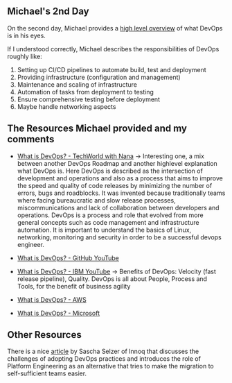 ## Michael's 2nd Day

On the second day, Michael provides a [high level overview](https://www.90daysofdevops.com/2022/day02/) of what DevOps is in his eyes.

If I understood correctly, Michael describes the responsibilities of DevOps roughly like:

1. Setting up CI/CD pipelines to automate build, test and deployment
2. Providing infrastructure (configuration and management)
3. Maintenance and scaling of infrastructure
4. Automation of tasks from deployment to testing
5. Ensure comprehensive testing before deployment
6. Maybe handle networking aspects

## The Resources Michael provided and my comments

- [What is DevOps? - TechWorld with Nana](https://www.youtube.com/watch?v=0yWAtQ6wYNM) -> Interesting one, a mix between another DevOps Roadmap and another highlevel explanation what DevOps is.
Here DevOps is described as the intersection of development and operations and also as a process that aims to improve the speed and quality of code releases by minimizing the number of errors, bugs and roadblocks.
It was invented because traditionally teams where facing bureaucratic and slow release processes, miscommunications and lack of collaboration between developers and operations. 
DevOps is a process and role that evolved from more general concepts such as code management and infrastructure automation.
It is important to understand the basics of Linux, networking, monitoring and security in order to be a successful devops engineer.

- [What is DevOps? - GitHub YouTube](https://www.youtube.com/watch?v=kBV8gPVZNEE) 

- [What is DevOps? - IBM YouTube](https://www.youtube.com/watch?v=UbtB4sMaaNM) -> Benefits of DevOps: Velocity (fast release pipeline), Quality. DevOps is all about People, Process and Tools, for the benefit of business agility

- [What is DevOps? - AWS](https://aws.amazon.com/devops/what-is-devops/)

- [What is DevOps? - Microsoft](https://docs.microsoft.com/en-us/devops/what-is-devops)

## Other Resources

There is a nice [article](https://www.innoq.com/en/articles/2023/08/is-platform-engineering-the-new-devops/) by Sascha Selzer of Innoq that discusses the challenges 
of adopting DevOps practices and introduces the role of Platform Engineering as an alternative that tries to make the migration to self-sufficient teams easier.
